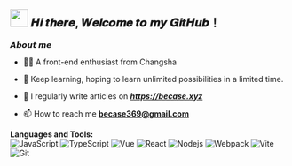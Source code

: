 <h2 ><img src="https://cdn.jsdelivr.net/gh/dmego/images/img/Hi.gif" height="32" /> 𝑯𝒊 𝒕𝒉𝒆𝒓𝒆, 𝑾𝒆𝒍𝒄𝒐𝒎𝒆 𝒕𝒐 𝒎𝒚 𝑮𝒊𝒕𝑯𝒖𝒃！</h2>

**𝘼𝙗𝙤𝙪𝙩 𝙢𝙚**

- 👨‍💻 A front-end enthusiast from Changsha

- 🌱 Keep learning, hoping to learn unlimited possibilities in a limited time.

- 📝 I regularly write articles on _**https://becase.xyz**_

- 📫 How to reach me **becase369@gmail.com**

**Languages and Tools:**  
![JavaScript](https://img.shields.io/badge/-JavaScript-%23F7DF1C?style=flat-square&logo=javascript&logoColor=000000&labelColor=%23F7DF1C&color=%23FFCE5A)
![TypeScript](https://img.shields.io/badge/-TypeScript-007ACC?style=flat-square&logo=typescript&logoColor=white)
![Vue](https://img.shields.io/badge/-Vue-333333?style=flat&logo=vue.js)
![React](https://img.shields.io/badge/-React-%23282C34?style=flat-square&logo=react)
![Nodejs](https://img.shields.io/badge/-Node.js-%23282C34?style=flat-square&logo=node.js)
![Webpack](https://img.shields.io/badge/-Webpack-%232C3A42?style=flat-square&logo=webpack)
![Vite](https://img.shields.io/badge/Vite-646CFF?logo=vite&logoColor=fff&style=flat-square)
![Git](https://img.shields.io/badge/-Git-%23F05032?style=flat-square&logo=git&logoColor=%23ffffff)
